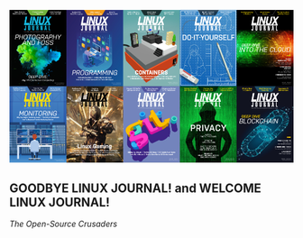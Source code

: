 <p align="center">
  <img src="https://raw.githubusercontent.com/acastroy/linuxjournal/master/img/Linux_Journal_linux-covers.png" alt="2014 LINUX JOURNAL Collection - LINUX JOURNAL Since 1994: The Original Magazine of the Linux Community">
</p>

## GOODBYE LINUX JOURNAL! and WELCOME LINUX JOURNAL!
_The Open-Source Crusaders_
